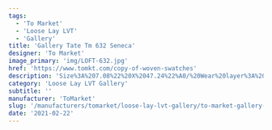 ```yaml
---
tags:
  - 'To Market'
  - 'Loose Lay LVT'
  - 'Gallery'
title: 'Gallery Tate Tm 632 Seneca'
designer: 'To Market'
image_primary: 'img/LOFT-632.jpg'
href: 'https://www.tomkt.com/copy-of-woven-swatches'
description: 'Size%3A%207.08%22%20X%2047.24%22%A0/%20Wear%20layer%3A%20.5mm%20%2820mil%29%A0/%20Edge%3A%20Square%A0/%20Thickness%3A%205.0mm%20/%20Sq.ft/Ctn%3A%2023.25%A0/%20Installation%3A%20Glue%20Down'
category: 'Loose Lay LVT Gallery'
subtitle: ''
manufacturer: 'ToMarket'
slug: '/manufacturers/tomarket/loose-lay-lvt-gallery/to-market-gallery-tate-tm-632-seneca'
date: '2021-02-22'
---
```

